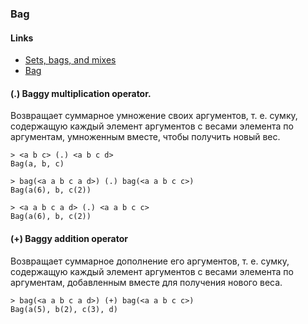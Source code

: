 ### Bag

#### Links
 - [Sets, bags, and mixes](https://docs.perl6.org/language/setbagmix)
 - [Bag](https://docs.perl6.org/type/Bag)

#### (.) Baggy multiplication operator.
Возвращает суммарное умножение своих аргументов, т. е. сумку, содержащую каждый элемент аргументов с весами элемента по аргументам, умноженным вместе, чтобы получить новый вес.
```perl6
> <a b c> (.) <a b c d>
Bag(a, b, c)

> bag(<a a b c a d>) (.) bag(<a a b c c>)
Bag(a(6), b, c(2))

> <a a b c a d> (.) <a a b c c>
Bag(a(6), b, c(2))
```

#### (+) Baggy addition operator
Возвращает суммарное дополнение его аргументов, т. е. cумку, содержащую каждый элемент аргументов с весами элемента по аргументам, добавленным вместе для получения нового веса.
```perl6
> bag(<a a b c a d>) (+) bag(<a a b c c>)
Bag(a(5), b(2), c(3), d)
```
